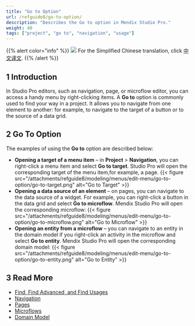 ```yaml
---
title: "Go to Option"
url: /refguide8/go-to-option/
description: "Describes the Go to option in Mendix Studio Pro."
weight: 40
tags: ["project", "go to", "navigation", "usage"]
---
```


{{% alert color="info" %}}
<img src="/attachments/china.png" class="d-inline-block" /> For the Simplified Chinese translation, click [中文译文](https://cdn.mendix.tencent-cloud.com/documentation/refguide8/go-to-option.pdf).
{{% /alert %}}

## 1 Introduction

In Studio Pro editors, such as navigation, page, or microflow editor, you can access a handy menu by right-clicking items. A **Go to** option is commonly used to find your way in a project. It allows you to navigate from one element to another: for example, to navigate to the target of a button or to the source of a data grid.

## 2 Go To Option

The examples of using the **Go to** option are described below:

* **Opening a target of a menu item** – in **Project** > **Navigation**, you can right-click a menu item and select **Go to target**. Studio Pro will open the corresponding target of the menu item,for example, a page.
  {{< figure src="/attachments/refguide8/modeling/menus/edit-menu/go-to-option/go-to-target.png" alt="Go to Target" >}}
* **Opening a data source of an element** – on pages, you can navigate to the data source of a widget. For example, you can right-click a button in the data grid and select **Go to microflow**. Mendix Studio Pro will open the corresponding microflow:
  {{< figure src="/attachments/refguide8/modeling/menus/edit-menu/go-to-option/go-to-microflow.png" alt="Go to Microflow" >}}
* **Opening an entity from a microflow** – you can navigate to an entity in the domain model if you right-click an activity in the microflow and select **Go to entity**. Mendix Studio Pro will open the corresponding domain model:
  {{< figure src="/attachments/refguide8/modeling/menus/edit-menu/go-to-option/go-to-entity.png" alt="Go to Entity" >}}

## 3 Read More

* [Find, Find Advanced, and Find Usages](/refguide8/find-and-find-advanced/)
* [Navigation](/refguide8/navigation/)
* [Pages](/refguide8/pages/)
* [Microflows](/refguide8/microflows/)
* [Domain Model](/refguide8/domain-model/)
